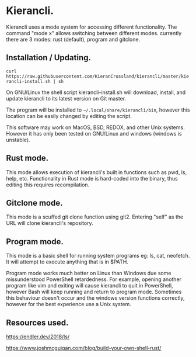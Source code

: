 # Kierancli.

Kierancli uses a mode system for accessing different functionality.
The command "mode x" allows switching between different modes. currently there are 3 modes:
rust (default), program and gitclone.

## Installation / Updating.
``curl https://raw.githubusercontent.com/KieranCrossland/kierancli/master/kierancli-install.sh | sh``

On GNU/Linux the shell script kierancli-install.sh
will download, install, and update kierancli to its latest version on Git master.

The program will be installed to `~/.local/share/kierancli/bin`, however this location can be easily changed by editing the script.

This software may work on MacOS, BSD, REDOX, and other Unix systems. However it has only been tested on GNU/Linux and windows (windows is unstable).

## Rust mode.
This mode allows execution of kierancli's built in functions such as pwd, ls, help, etc.
Functionality in Rust mode is hard-coded into the binary, thus editing this requires recompilation.

## Gitclone mode.
This mode is a scuffed git clone function using git2.
Entering "self" as the URL will clone kierancli's repository. 

## Program mode.
This mode is a basic shell for running system programs eg: ls, cat, neofetch. It will attempt to execute anything that is in $PATH.

Program mode works much better on Linux than Windows due some missunderstood PowerShell retardedness.
For example, opening another program like vim and exiting will cause kierancli to quit in PowerShell,
however Bash will keep running and return to program mode.
Sometimes this behaviour doesn't occur and the windows version functions correctly, however for the best experience use a Unix system.

## Resources used.
https://endler.dev/2018/ls/

https://www.joshmcguigan.com/blog/build-your-own-shell-rust/
